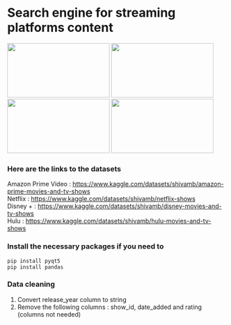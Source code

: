 # Search engine for streaming platforms content

<p align="left">
  <img src="https://boutique.orange.fr/informations/amazon-prime-video/img/visuel-entete.png" width="235" height="125">
  <img src="https://cineuropa.org/imgCache/2018/09/19/1537358562024_0570x0400_0x0x0x0_1573370192897.png" width="235" height="125">
  <img src="http://watchama.fr/wp-content/uploads/2020/01/disney-plus-logo.png" width="235" height="125">
  <img src="https://assetshuluimcom-a.akamaihd.net/h3o/facebook_share_thumb_default_hulu.jpg" width="235" height="125">
</p>

### Here are the links to the datasets
Amazon Prime Video : https://www.kaggle.com/datasets/shivamb/amazon-prime-movies-and-tv-shows <br/>
Netflix : https://www.kaggle.com/datasets/shivamb/netflix-shows <br/>
Disney + : https://www.kaggle.com/datasets/shivamb/disney-movies-and-tv-shows <br/>
Hulu : https://www.kaggle.com/datasets/shivamb/hulu-movies-and-tv-shows <br/>


### Install the necessary packages if you need to 

`pip install pyqt5`  <br/>
`pip install pandas`

### Data cleaning 
1. Convert release_year column to string <br/>
2. Remove the following columns : show_id, date_added and rating (columns not needed)

